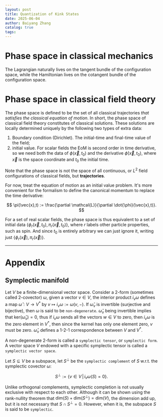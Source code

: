 ```yaml
---
layout: post
title: Quantization of Kink States
date: 2025-06-04
author: Baiyang Zhang
catalog: true
tags:
---
```


# Phase space in classical mechanics

The Lagrangian naturally lives on the tangent bundle of the configuration space, while the Hamiltonian lives on the cotangent bundle of the configuration space. 

# Phase space in classical field theory

The phase space is defined to be the set of all classical trajectories *that satisfies the classical equation of motion*. In short, the phase space of classical field theory constitutes of classical solutions. These solutions are locally determined uniquely by the following two types of extra data:

1. Boundary condition (Dirichlet). The initial-time and final-time value of the field;
2. initial value. For scalar fields the EoM is second order in time derivative, so we need both the data of $\phi(\vec{x},t_ {0})$ and the derivative $\dot{\phi}(\vec{x},t_ {0})$, where $\vec{x}$ is the space coordinate and $t_ {0}$ the initial time.

Note that the phase space is not the space of all continuous, or $L^{2}$ field configurations of classical fields, but **trajectories**. 

For now, treat the equation of motion as an initial value problem. It's more convenient for the formalism to define the canonical momentum to replace the time derivative:

$$
\pi(\vec{x},t) := \frac{\partial \mathcal{L}}{\partial \dot{\phi}(\vec{x},t)}.
$$

For a set of real scalar fields, the phase space is thus equivalent to a set of initial data $\left\lbrace \phi_ {r}(\vec{x},t_ {0}),\pi_ {r}(\vec{x},t_ {0}) \right\rbrace$, where $r$ labels other particle properties, such as spin. And since $t_ {0}$ is entirely arbitrary we can just ignore it, writing just $\left\lbrace \phi_ {r}(\vec{x}),\pi_ {r}(\vec{x}) \right\rbrace$. 



- - -

# Appendix 

## Symplectic manifold
 
Let $V$ be a finite-dimensional vector space. Consider a 2-form (sometimes called 2-covector) $\omega$, given a vector $v\in V$, the interior product $i_ {v}\omega$ defines a map $\hat{\omega}:V\to V^\ast$ by $v \mapsto i_ {v}\omega := \omega(v,-)$. If $\hat{\omega}_ {v}$ is invertible (surjective and bijective), then $\omega$ is said to be `non-degenerate`. $\hat{\omega}_ {v}$ being invertible implies that $\text{ker}(\hat{\omega}_ {v})=0$, thus if $i_ {v}\omega$ sends all the vectors $w\in V$ to zero, then $i_ {v}\omega$ is the zero element in $V^\ast$, then since the kernel has only one element zero, $v$ must be zero. $\hat{\omega}_ {v}$ defines a 1-2-1 correspondence between $V$ and $V^\ast$. 

A non-degenerate 2-form is called a `symplectic tensor`, or `symplectic form`. A vector space $V$ endowed with a specific symplectic tensor is called a `symplectic vector space`.

Let $S\subseteq V$ be a subspace, let $S^{\perp}$ be the `symplectic complement` of $S$ w.r.t. the symplectic covector $\omega$:

$$
S^{\perp}:= \left\lbrace v\in V \,\middle\vert\, i_ {v}\omega(S)=0 \right\rbrace .
$$

Unlike orthogonal complements, symplectic completion is not usually exclusive with respect to each other. Although it can be shown using the rank-nullity theorem that $\text{dim}(S)+\text{dim}(S^{\perp})=\text{dim}(V)$, the dimension add up, but it is not necessary that $S \cap S^{\perp}=0$. However, when it is, the subspace $S$ is said to be `symplectic`. 

